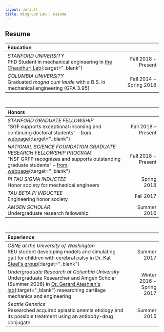 ```yaml
---
layout: default
title: Wing-Sum Law | Resume
---
```

## Resume

| Education                   |                     |
|:---                         |                 ---:|
| _STANFORD UNIVERSITY_ <br>PhD Student in mechanical engineering in [the Chaudhuri Lab](https://chaudhurilab.stanford.edu/){:target="_blank"}    | Fall 2018 - Present |
| _COLUMBIA UNIVERSITY_ <br>Graduated _magna cum laude_ with a B.S. in mechanical engineering (GPA 3.95)      | Fall 2014 - Spring 2018 |

&nbsp;

| Honors                   |                     |
|:---                         |                 ---:|
| _STANFORD GRADUATE FELLOWSHIP_ <br> "SGF supports exceptional incoming and continuing doctoral students" – [from webpage](https://vpge.stanford.edu/fellowships-funding/sgf){:target="_blank"}  | Fall 2018 – Present |
| _NATIONAL SCIENCE FOUNDATION GRADUATE RESEARCH FELLOWSHIP PROGRAM_ <br> "NSF GRFP recognizes and supports outstanding graduate students" – [from webpage](https://www.nsfgrfp.org/){:target="_blank"}     | Fall 2018 - Present |
| _PI TAU SIGMA INDUCTEE_ <br> Honor society for mechanical engineers | Spring 2018 |
| _TAU BETA PI INDUCTEE_ <br> Engineering honor society | Fall 2017 |
| _AMGEN SCHOLAR_ <br> Undergraduate research fellowship | Summer 2016 |

&nbsp;

| Experience                   |                     |
|:---                         |                 ---:|
| _CSNE at the University of Washington_ <br> REU student developing models and simulating gait for children with cerebral palsy in [Dr. Kat Steel's group](https://steelelab.me.uw.edu/){:target="_blank"}  | Summer 2017 |
| _Undergraduate Research at Columbia University_ <br> Undergraduate Researcher and Amgen Scholar (Summer 2016) in [Dr. Gerard Ateshian's lab](https://mbl.me.columbia.edu/){:target="_blank"} researching cartilage mechanics and engineering     | Winter 2016 - Spring 2017 |
| _Seattle Genetics_ <br> Researched acquired aplastic anemia etiology and its possible treatment using an antibody-drug conjugate | Summer 2015 |


